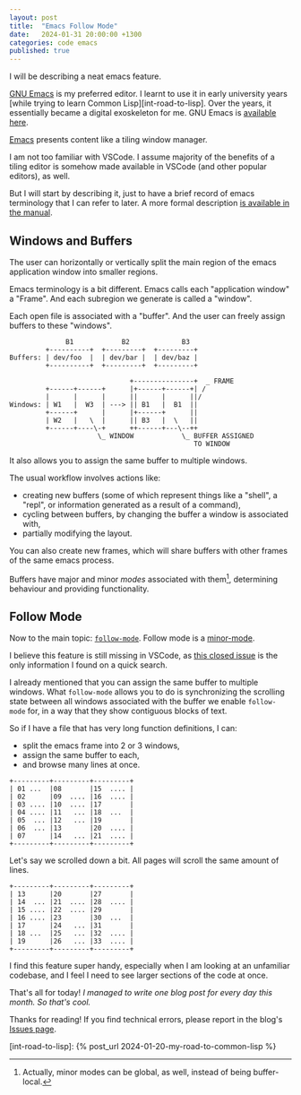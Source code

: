 ```yaml
---
layout: post
title:  "Emacs Follow Mode"
date:   2024-01-31 20:00:00 +1300
categories: code emacs
published: true
---
```


I will be describing a neat emacs feature.

[GNU Emacs][wikipedia-gnu-emacs] is my preferred editor. I learnt to use it in early university years [while trying to learn Common Lisp][int-road-to-lisp]. Over the years, it essentially became a digital exoskeleton for me. GNU Emacs is [available here][gnu-org-emacs].

[Emacs][wikipedia-emacs] presents content like a tiling window manager.

I am not too familiar with VSCode. I assume majority of the benefits of a tiling editor is somehow made available in VSCode (and other popular editors), as well.

But I will start by describing it, just to have a brief record of emacs terminology that I can refer to later. A more formal description [is available in the manual][emacs-manual-basic-windows].

## Windows and Buffers

The user can horizontally or vertically split the main region of the emacs application window into smaller regions.

Emacs terminology is a bit different. Emacs calls each "application window" a "Frame". And each subregion we generate is called a "window".

Each open file is associated with a "buffer". And the user can freely assign buffers to these "windows".

```
              B1            B2             B3
         +----------+  +---------+  +---------+
Buffers: | dev/foo  |  | dev/bar |  | dev/baz |
         +----------+  +---------+  +---------+

                              +---------------+  _ FRAME
         +------+------+      |+------+------+| /
         |      |      |      ||      |      ||/
Windows: | W1   |  W3  | ---> || B1   |  B1  ||
         +------+      |      |+------+      ||
         | W2   |   \  |      || B3   |  \   ||
         +------+----\-+      ++------+---\--++
                      \_ WINDOW            \_ BUFFER ASSIGNED
                                              TO WINDOW
```

It also allows you to assign the same buffer to multiple windows.

The usual workflow involves actions like:
- creating new buffers (some of which represent things like a "shell", a "repl", or information generated as a result of a command),
- cycling between buffers, by changing the buffer a window is associated with,
- partially modifying the layout.

You can also create new frames, which will share buffers with other frames of the same emacs process.

Buffers have major and minor *modes* associated with them[^1], determining behaviour and providing functionality.

## Follow Mode

Now to the main topic: [`follow-mode`][emacs-manual-follow-mode]. Follow mode is a [minor-mode][emacs-manual-minor-mode].

I believe this feature is still missing in VSCode, as [this closed issue][github-vscode-issue] is the only information I found on a quick search.

I already mentioned that you can assign the same buffer to multiple windows. What `follow-mode` allows you to do is synchronizing the scrolling state between all windows associated with the buffer we enable `follow-mode` for, in a way that they show contiguous blocks of text.

So if I have a file that has very long function definitions, I can:
- split the emacs frame into 2 or 3 windows,
- assign the same buffer to each,
- and browse many lines at once.

```
+---------+---------+---------+
| 01 ...  |08       |15  .... |
| 02      |09  .... |16  .... |
| 03 .... |10  .... |17       |
| 04 .... |11   ... |18  ...  |
| 05  ... |12   ... |19       |
| 06  ... |13       |20  .... |
| 07      |14   ... |21  .... |
+---------+---------+---------+
```

Let's say we scrolled down a bit. All pages will scroll the same amount of lines.
```
+---------+---------+---------+
| 13      |20       |27       |
| 14  ... |21  .... |28  .... |
| 15 .... |22  .... |29       |
| 16 .... |23       |30  ...  |
| 17      |24   ... |31       |
| 18 ...  |25   ... |32  .... |
| 19      |26   ... |33  .... |
+---------+---------+---------+
```

I find this feature super handy, especially when I am looking at an unfamiliar codebase, and I feel I need to see larger sections of the code at once.

That's all for today! *I managed to write one blog post for every day this month. So that's cool.*

Thanks for reading! If you find technical errors, please report in the blog's [Issues page][report].

[report]: https://github.com/kenanb/kenanb-blog/issues

[^1]: Actually, minor modes can be global, as well, instead of being buffer-local.

[int-road-to-lisp]: {% post_url 2024-01-20-my-road-to-common-lisp %}

[wikipedia-gnu-emacs]: https://en.wikipedia.org/wiki/GNU_Emacs
[gnu-org-emacs]: https://www.gnu.org/software/emacs/
[wikipedia-emacs]: https://en.wikipedia.org/wiki/Emacs
[github-vscode-issue]: https://github.com/microsoft/vscode/issues/88118
[emacs-manual-basic-windows]: https://www.gnu.org/software/emacs/manual/html_node/elisp/Basic-Windows.html
[emacs-manual-follow-mode]: https://www.gnu.org/software/emacs/manual/html_node/emacs/Follow-Mode.html
[emacs-manual-minor-mode]: https://www.gnu.org/software/emacs/manual/html_node/emacs/Minor-Modes.html
